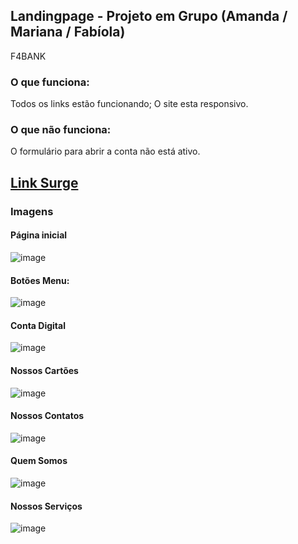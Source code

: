 ## Landingpage - Projeto em Grupo (Amanda / Mariana / Fabíola)
F4BANK

### O que funciona:
Todos os links estão funcionando;
O site esta responsivo.

### O que não funciona:
O formulário para abrir a conta não está ativo.

## [Link Surge](https://petite-good-bye.surge.sh/)

### Imagens
#### Página inicial

![image](https://user-images.githubusercontent.com/98291335/163875007-30646c42-df8a-4465-a603-34489ebc45bc.png)

#### Botões Menu:

![image](https://user-images.githubusercontent.com/98291335/163875096-216d84ec-694c-4bf6-95fb-83f456321b23.png)

#### Conta Digital

![image](https://user-images.githubusercontent.com/98291335/163874965-27ea2f87-0ce8-42dd-93b4-37eeb5e198a2.png)

#### Nossos Cartões

![image](https://user-images.githubusercontent.com/98291335/163874884-8c543f8f-39df-43ce-8ed4-4b5055687865.png)

#### Nossos Contatos

![image](https://user-images.githubusercontent.com/98291335/163874823-d924fc78-5872-4ce8-bdf6-d9a988c78a22.png)

#### Quem Somos

![image](https://user-images.githubusercontent.com/98291335/163874752-fc97a286-61b1-4f7e-9bce-47d9c1b3d90d.png)

#### Nossos Serviços

![image](https://user-images.githubusercontent.com/98291335/163874441-e64266d2-25a6-4c22-9c79-af5d8bf4fe8c.png)

